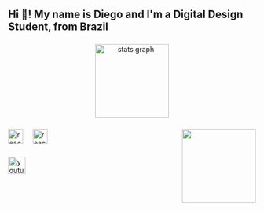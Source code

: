 <h2 align="left">Hi 👋! My name is Diego and I'm a Digital Design Student, from Brazil</h2>

###

<div align="center">
  <img src="https://github-readme-stats.vercel.app/api?username=0011Diego&hide_title=false&hide_rank=false&show_icons=true&include_all_commits=true&count_private=true&disable_animations=false&theme=dracula&locale=en&hide_border=false" height="150" alt="stats graph"  />
</div>

###

<img align="right" height="150" src="https://i.pinimg.com/originals/6d/62/1c/6d621c8ed9fd3bce8f0b768cbe1ce80b.gif"  />

###

<div align="left">
  <img src="https://cdn.jsdelivr.net/gh/devicons/devicon@latest/icons/photoshop/photoshop-original.svg" height="30" alt="react logo"  />
  <img width="12" />
  <img src="https://cdn.jsdelivr.net/gh/devicons/devicon@latest/icons/illustrator/illustrator-plain.svg" height="30" alt="react logo"  />
  <img width="12" />
</div>

###

<div align="left">
  <a href="https://www.youtube.com/channel/UCx2JUKfZpmfklqNkzZQfbWw" target="_blank">
    <img src="https://img.shields.io/static/v1?message=Youtube&logo=youtube&label=&color=FF0000&logoColor=white&labelColor=&style=for-the-badge" height="35" alt="youtube logo"  />
  </a>
</div>
